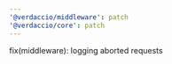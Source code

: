 ```yaml
---
'@verdaccio/middleware': patch
'@verdaccio/core': patch
---
```


fix(middleware): logging aborted requests
